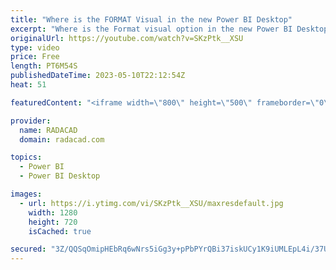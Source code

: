```yaml
---
title: "Where is the FORMAT Visual in the new Power BI Desktop"
excerpt: "Where is the Format visual option in the new Power BI Desktop? There is a simple answer to this question, which I explained in this video. This change applied from March 2023 version of Power BI Desktop, and by the time you watch this video, it might be at general availability and the only way to format"
originalUrl: https://youtube.com/watch?v=SKzPtk__XSU
type: video
price: Free
length: PT6M54S
publishedDateTime: 2023-05-10T22:12:54Z
heat: 51

featuredContent: "<iframe width=\"800\" height=\"500\" frameborder=\"0\" src=\"https://www.youtube.com/embed/SKzPtk__XSU\" allow=\"accelerometer; autoplay; encrypted-media; gyroscope; picture-in-picture\" allowfullscreen></iframe>"

provider:
  name: RADACAD
  domain: radacad.com

topics:
  - Power BI
  - Power BI Desktop

images:
  - url: https://i.ytimg.com/vi/SKzPtk__XSU/maxresdefault.jpg
    width: 1280
    height: 720
    isCached: true

secured: "3Z/QQSqOmipHEbRq6wNrs5iGg3y+pPbPYrQBi37iskUCy1K9iUMLEpL4i/37U5tr1TTW7Ch774mzncSU0ViEWYACAZUzQz1c+ZaYQ89WUIsU+HiF90rzcROjrZjdziQoS0Gu/ETW+HC3buXSABvNB9/kVez/RvcgcnQmZxsWq7101uRs8v3PHQmWOXIi+aOYRMThDFZZcTi4p1r9VqQ/X3YyNX67SZwbGy7h/LVQ5/1CcFFgF/03HtuZlnp7Js/cuAoYnL+kswxYZe0mfkQY+oBX5/hdCHMLyV5tPhBnIUF5FuJ10FrbKm14xiiNQR/osiukTSvmek7EhfiWUbPThErsk6yZ2Ms8z3aDJFMXTFBDA4NCkH0qwuAlYTc8dCe/dH3vyT7IZkdGAC1TGgh5vgrN15gY9VkuPsR5TcaG6HE=;ewU/n9nriqlz8KjIAW8C3A=="
---
```



